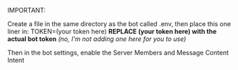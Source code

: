 IMPORTANT:

Create a file in the same directory as the bot called .env, then place this one liner in:
TOKEN=(your token here)
**REPLACE (your token here) with the actual bot token**
_(no, I'm not adding one here for you to use)_

Then in the bot settings, enable the Server Members and Message Content Intent
